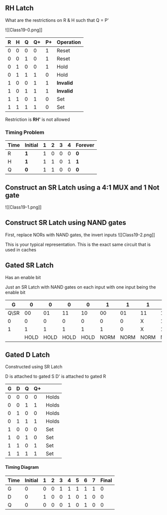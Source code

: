 ## RH Latch
What are the restrictions on R & H such that Q = P'

![[Class19-0.png]]

| R   | H   | Q   | Q+  | P+  | Operation       |
| --- | --- | --- | --- | --- | --------------- |
| 0   | 0   | 0   | 0   | 1   | Reset           |
| 0   | 0   | 1   | 0   | 1   | Reset           |
| 0   | 1   | 0   | 0   | 1   | Hold            |
| 0   | 1   | 1   | 1   | 0   | Hold            |
| 1   | 0   | 0   | 1   | 1   |  **Invalid**    |
| 1   | 0   | 1   | 1   | 1   | **Invalid**     |
| 1   | 1   | 0   | 1   | 0   | Set             |
| 1   | 1   | 1   | 1   | 0   | Set             |

Restriction is **RH'** is not allowed

### Timing Problem

| Time | Initial       | 1   | 2   | 3   | 4   | Forever |
| ---- | ------------- | --- | --- | --- | --- | ------- |
| R    | **1**         | 1   | 0   | 0   | 0   | **0**       |
| H    |  **1**        | 1   | 1   | 0   | 1   | **1**       |
| Q    |  **0**        | 1   | 1   | 0   | 0   | **0**       |
## Construct an SR Latch using a 4:1 MUX and 1 Not gate

![[Class19-1.png]]

## Construct SR Latch using NAND gates

First, replace NORs with NAND gates, the invert inputs
![[Class19-2.png]]

This is your typical representation.
This is the exact same circuit that is used in caches

## Gated SR Latch
Has an enable bit

Just an SR Latch with NAND gates on each input with one input being the enable bit

| G     | 0    | 0    | 0    | 0    | 1    | 1    | 1    | 1    |
| ----- | ---- | ---- | ---- | ---- | ---- | ---- | ---- | ---- |
| Q\\SR | 00   | 01   | 11   | 10   | 00   | 01   | 11   | 10   |
| 0     | 0    | 0    | 0    | 0    | 0    | 0    | X    | 1    |
| 1     | 1    | 1    | 1    | 1    | 1    | 0    | X    | 1    |
|       | HOLD | HOLD | HOLD | HOLD | NORM | NORM | NORM | NORM |

## Gated D Latch
Constructed using SR Latch

D is attached to gated S
D' is attached to gated R

| G   | D   | Q   | Q+  |       |
| --- | --- | --- | --- | ----- |
| 0   | 0   | 0   | 0   | Holds |
| 0   | 0   | 1   | 1   | Holds |
| 0   | 1   | 0   | 0   | Holds |
| 0   | 1   | 1   | 1   | Holds |
| 1   | 0   | 0   | 0   | Set   |
| 1   | 0   | 1   | 0   | Set   |
| 1   | 1   | 0   | 1   | Set   |
| 1   | 1   | 1   | 1   | Set   |

#### Timing Diagram

| Time | Initial | 1   | 2   | 3   | 4   | 5   | 6   | 7   | Final |
| ---- | ------- | --- | --- | --- | --- | --- | --- | --- | ----- |
| G    | 0       | 0   | 0   | 1   | 1   | 1   | 1   | 1   | 0     |
| D    | 0       | 1   | 0   | 0   | 1   | 0   | 1   | 0   | 0     |
| Q    | 0       | 0   | 0   | 0   | 1   | 0   | 1   | 0   | 0     |
